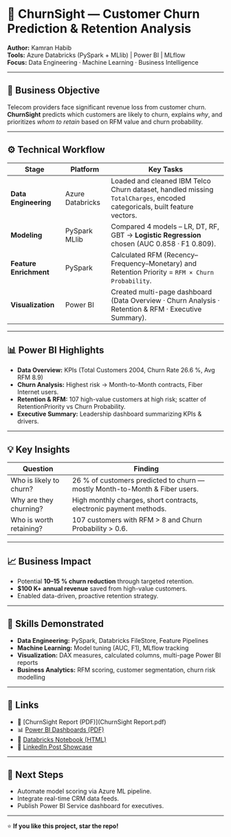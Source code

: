 # 🧠 ChurnSight — Customer Churn Prediction & Retention Analysis  

**Author:** Kamran Habib  
**Tools:** Azure Databricks (PySpark + MLlib) | Power BI | MLflow  
**Focus:** Data Engineering · Machine Learning · Business Intelligence  

---

## 📌 Business Objective  
Telecom providers face significant revenue loss from customer churn.  
**ChurnSight** predicts which customers are likely to churn, explains *why*, and prioritizes *whom to retain* based on RFM value and churn probability.

---

## ⚙️ Technical Workflow  

| Stage | Platform | Key Tasks |
|-------|-----------|-----------|
| **Data Engineering** | Azure Databricks | Loaded and cleaned IBM Telco Churn dataset, handled missing `TotalCharges`, encoded categoricals, built feature vectors. |
| **Modeling** | PySpark MLlib | Compared 4 models – LR, DT, RF, GBT → **Logistic Regression** chosen (AUC 0.858 · F1 0.809). |
| **Feature Enrichment** | PySpark | Calculated RFM (Recency–Frequency–Monetary) and Retention Priority = `RFM × Churn Probability`. |
| **Visualization** | Power BI | Created multi-page dashboard (Data Overview · Churn Analysis · Retention & RFM · Executive Summary). |

---

## 📊 Power BI Highlights  

- **Data Overview:** KPIs (Total Customers 2004, Churn Rate 26.6 %, Avg RFM 8.9)  
- **Churn Analysis:** Highest risk → Month-to-Month contracts, Fiber Internet users.  
- **Retention & RFM:** 107 high-value customers at high risk; scatter of RetentionPriority vs Churn Probability.  
- **Executive Summary:** Leadership dashboard summarizing KPIs & drivers.

---

## 💡 Key Insights  

| Question | Finding |
|-----------|----------|
| Who is likely to churn? | 26 % of customers predicted to churn — mostly Month-to-Month & Fiber users. |
| Why are they churning? | High monthly charges, short contracts, electronic payment methods. |
| Who is worth retaining? | 107 customers with RFM > 8 and Churn Probability > 0.6. |

---

## 📈 Business Impact  

- Potential **10–15 % churn reduction** through targeted retention.  
- **\$100 K+ annual revenue** saved from high-value customers.  
- Enabled data-driven, proactive retention strategy.

---

## 🧰 Skills Demonstrated  
- **Data Engineering:** PySpark, Databricks FileStore, Feature Pipelines  
- **Machine Learning:** Model tuning (AUC, F1), MLflow tracking  
- **Visualization:** DAX measures, calculated columns, multi-page Power BI reports  
- **Business Analytics:** RFM scoring, customer segmentation, churn risk modelling  

---

## 🔗 Links  
- 📄 [ChurnSight Report (PDF)](ChurnSight Report.pdf)  
- 📊 [Power BI Dashboards (PDF)](ChurnSight_Dashboards.pdf)  
- 📘 [Databricks Notebook (HTML)](databricks_notebook.html)  
- 💼 [LinkedIn Post Showcase](<your LinkedIn post URL once published>)  

---

## 📅 Next Steps  
- Automate model scoring via Azure ML pipeline.  
- Integrate real-time CRM data feeds.  
- Publish Power BI Service dashboard for executives.  

---

⭐ **If you like this project, star the repo!**  
